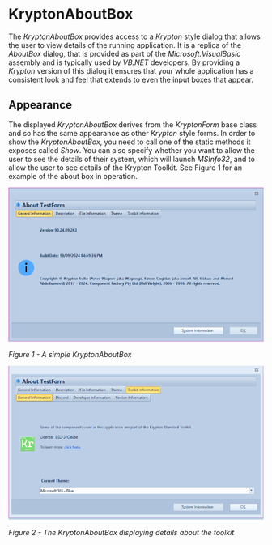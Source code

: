 # KryptonAboutBox

The *KryptonAboutBox* provides access to a *Krypton* style dialog that allows the user to view details of the running application. It is a replica of the *AboutBox* dialog, that is provided as part of the *Microsoft.VisualBasic* assembly and is typically used by *VB.NET* developers. By providing a *Krypton* version of this dialog it ensures that your whole application has a consistent look and feel that extends to even the input boxes that appear.

## Appearance

The displayed *KryptonAboutBox* derives from the *KryptonForm* base class and so has the same appearance as other *Krypton* style forms. In order to show the *KryptonAboutBox*, you need to call one of the static methods it exposes called *Show*. You can also specify whether you want to allow the user to see the details of their system, which will launch *MSInfo32*, and to allow the user to see details of the Krypton Toolkit. See Figure 1 for an example of the about box in operation.

![](KryptonAboutBoxSimple.png)

*Figure 1 - A simple KryptonAboutBox*

![](KryptonAboutBox.gif)

*Figure 2 - The KryptonAboutBox displaying details about the toolkit*